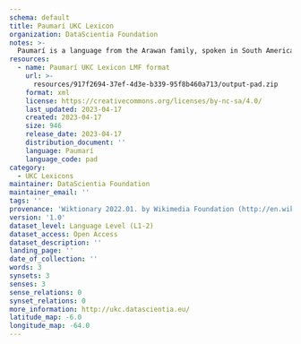 ```yaml
---
schema: default
title: Paumarí UKC Lexicon
organization: DataScientia Foundation
notes: >-
  Paumarí is a language from the Arawan family, spoken in South America. The UKC Lexicon of Paumarí is represented as a lexico-semantic network. It consists of words, word senses, synsets, as well as sense-level and synset-level relationships.
resources:
  - name: Paumarí UKC Lexicon LMF format
    url: >-
      resources/917f2694-37ef-4d3e-b339-95f8b460a713/output-pad.zip
    format: xml
    license: https://creativecommons.org/licenses/by-nc-sa/4.0/
    last_updated: 2023-04-17
    created: 2023-04-17
    size: 946
    release_date: 2023-04-17
    distribution_document: ''
    language: Paumarí
    language_code: pad
category:
  - UKC Lexicons
maintainer: DataScientia Foundation
maintainer_email: ''
tags: ''
provenance: 'Wiktionary 2022.01. by Wikimedia Foundation (http://en.wiktionary.org); Princeton WordNet 2.1 by Princeton University (https://wordnet.princeton.edu)'
version: '1.0'
dataset_level: Language Level (L1-2)
dataset_access: Open Access
dataset_description: ''
landing_page: ''
date_of_collection: ''
words: 3
synsets: 3
senses: 3
sense_relations: 0
synset_relations: 0
more_information: http://ukc.datascientia.eu/
latitude_map: -6.0
longitude_map: -64.0
---
```

